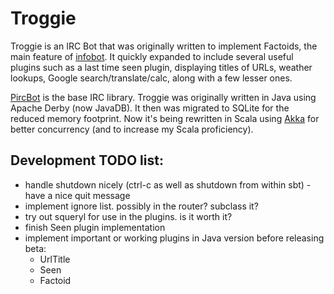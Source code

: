 Troggie
=======

Troggie is an IRC Bot that was originally written to implement Factoids, the
main feature of [infobot](http://infobot.org/). It quickly expanded to include
several useful plugins such as a last time seen plugin, displaying titles of
URLs, weather lookups, Google search/translate/calc, along with a few lesser ones.

[PircBot](http://www.jibble.org/pircbot.php) is the base IRC library. Troggie was
originally written in Java using Apache Derby (now JavaDB). It then was migrated
to SQLite for the reduced memory footprint. Now it's being rewritten in Scala
using [Akka](http://akka.io/) for better concurrency (and to increase my Scala
proficiency).

Development TODO list:
----------------------

* handle shutdown nicely (ctrl-c as well as shutdown from within sbt) - have a
nice quit message
* implement ignore list. possibly in the router? subclass it?
* try out squeryl for use in the plugins. is it worth it?
* finish Seen plugin implementation
* implement important or working plugins in Java version before releasing beta:
	* UrlTitle
	* Seen
	* Factoid